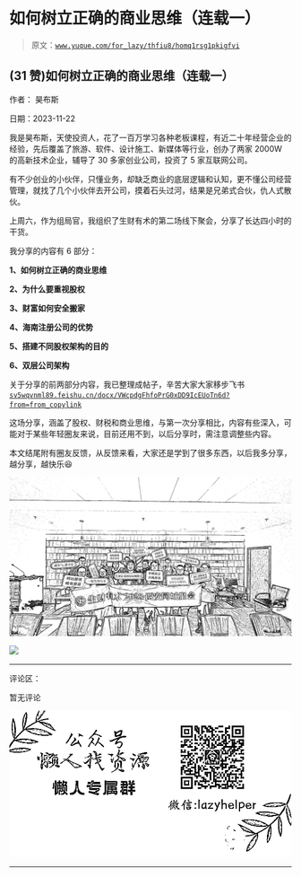 # 如何树立正确的商业思维（连载一）

> 原文：[`www.yuque.com/for_lazy/thfiu8/homq1rsg1pkigfvi`](https://www.yuque.com/for_lazy/thfiu8/homq1rsg1pkigfvi)

## (31 赞)如何树立正确的商业思维（连载一）

作者： 昊布斯

日期：2023-11-22

我是昊布斯，天使投资人，花了一百万学习各种老板课程，有近二十年经营企业的经验，先后覆盖了旅游、软件、设计施工、新媒体等行业，创办了两家 2000W 的高新技术企业，辅导了 30 多家创业公司，投资了 5 家互联网公司。

有不少创业的小伙伴，只懂业务，却缺乏商业的底层逻辑和认知，更不懂公司经营管理，就找了几个小伙伴去开公司，摸着石头过河，结果是兄弟式合伙，仇人式散伙。

上周六，作为组局官，我组织了生财有术的第二场线下聚会，分享了长达四小时的干货。

我分享的内容有 6 部分：

**1、如何树立正确的商业思维**

**2、为什么要重视股权**

**3、财富如何安全搬家**

**4、海南注册公司的优势**

**5、搭建不同股权架构的目的**

**6、双层公司架构**

关于分享的前两部分内容，我已整理成帖子，辛苦大家大家移步飞书[`sv5wqvnml89.feishu.cn/docx/VWcpdgFhfoPrG0xDD9IcEUoTn6d?from=from_copylink`](https://sv5wqvnml89.feishu.cn/docx/VWcpdgFhfoPrG0xDD9IcEUoTn6d?from=from_copylink)

这场分享，涵盖了股权、财税和商业思维，与第一次分享相比，内容有些深入，可能对于某些年轻圈友来说，目前还用不到，以后分享时，需注意调整些内容。

本文结尾附有圈友反馈，从反馈来看，大家还是学到了很多东西，以后我多分享，越分享，越快乐😆

![](img/042d8775a0b95dca2d8404746bbbed5b.png)

﻿﻿![](img/df7c811189cd23d736841755e5a47f7d.png)﻿﻿

* * *

评论区：

暂无评论

![](img/1c37d505930596d12a88ab23e11aa07a.png)

* * *